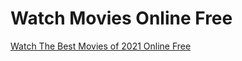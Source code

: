 # Watch Movies Online Free
<a href="https://watchmoviesonlinefree.pages.dev/2021">Watch The Best Movies of 2021 Online Free</a>
